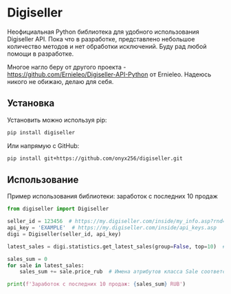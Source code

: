 # Digiseller

Неофициальная Python библиотека для удобного использования Digiseller API. Пока что в разработке, представлено небольшое количество методов и нет обработки исключений. Буду рад любой помощи в разработке.

Многое нагло беру от другого проекта - https://github.com/Ernieleo/Digiseller-API-Python от Ernieleo. Надеюсь никого не обижаю, делаю для себя.

## Установка

Установить можно используя pip:
```sh
pip install digiseller
```

Или напрямую с GitHub:
```sh
pip install git+https://github.com/onyx256/digiseller.git
```

## Использование

Пример использования библиотеки: заработок с последних 10 продаж

```python
from digiseller import Digiseller

seller_id = 123456  # https://my.digiseller.com/inside/my_info.asp?rnd=4324
api_key = 'EXAMPLE'  # https://my.digiseller.com/inside/api_keys.asp
digi = Digiseller(seller_id, api_key)

latest_sales = digi.statistics.get_latest_sales(group=False, top=10)  # Отключаем группировку по товарам, указываем top=10 чтобы получить последние 10 продаж

sales_sum = 0
for sale in latest_sales:
    sales_sum += sale.price_rub  # Имена атрибутов класса Sale соответствуют параметрам возвращаемым с API

print(f'Заработок с последних 10 продаж: {sales_sum} RUB')
```